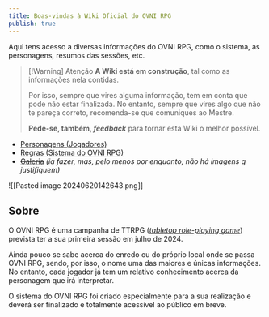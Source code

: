 ```yaml
---
title: Boas-vindas à Wiki Oficial do OVNI RPG
publish: true
---
```

Aqui tens acesso a diversas informações do OVNI RPG, como o sistema, as personagens, resumos das sessões, etc.

>[!Warning] Atenção
>**A Wiki está em construção**, tal como as informações nela contidas.
>
>Por isso, sempre que vires alguma informação, tem em conta que pode não estar finalizada. No entanto, sempre que vires algo que não te pareça correto, recomenda-se que comuniques ao Mestre.
>
>**Pede-se, também, *feedback*** para tornar esta Wiki o melhor possível.

- [Personagens (Jogadores)](/Personagens-(Jogadores))
- [Regras (Sistema do OVNI RPG)](/Regras-(Sistema-do-OVNI-RPG))
- ~~[Galeria](/Galeria)~~ *(ia fazer, mas, pelo menos por enquanto, não há imagens q justifiquem)*

![[Pasted image 20240620142643.png]]
## Sobre
O OVNI RPG é uma campanha de TTRPG ([*tabletop role-playing game*](https://en.wikipedia.org/wiki/Tabletop_role-playing_game)) prevista ter a sua primeira sessão em julho de 2024.

Ainda pouco se sabe acerca do enredo ou do próprio local onde se passa OVNI RPG, sendo, por isso, o nome uma das maiores e únicas informações. No entanto, cada jogador já tem um relativo conhecimento acerca da personagem que irá interpretar.

O sistema do OVNI RPG foi criado especialmente para a sua realização e deverá ser finalizado e totalmente acessível ao público em breve.